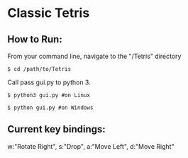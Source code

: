 # Classic Tetris
## How to Run: 
From your command line, navigate to the "/Tetris" directory
```
$ cd /path/to/Tetris
```

Call pass gui.py to python 3.
```
$ python3 gui.py #on Linux
```
```
$ python gui.py #on Windows
```
## Current key bindings: 
w:"Rotate Right", s:"Drop", a:"Move Left", d:"Move Right"

